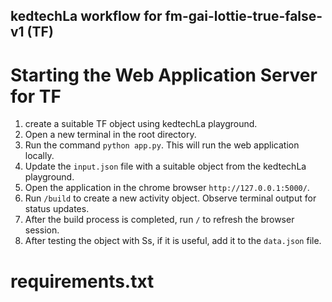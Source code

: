 ## kedtechLa workflow for fm-gai-lottie-true-false-v1 (TF)


# Starting the Web Application Server for TF

1. create a suitable TF object using kedtechLa playground.
2. Open a new terminal in the root directory.
3. Run the command `python app.py`. This will run the web application locally.
4. Update the `input.json` file with a suitable object from the kedtechLa playground.
5. Open the application in the chrome browser `http://127.0.0.1:5000/`.
6. Run `/build` to create a new activity object. Observe terminal output for status updates.
7. After the build process is completed, run `/` to refresh the browser session.
8. After testing the object with Ss, if it is useful, add it to the `data.json` file.

# requirements.txt

